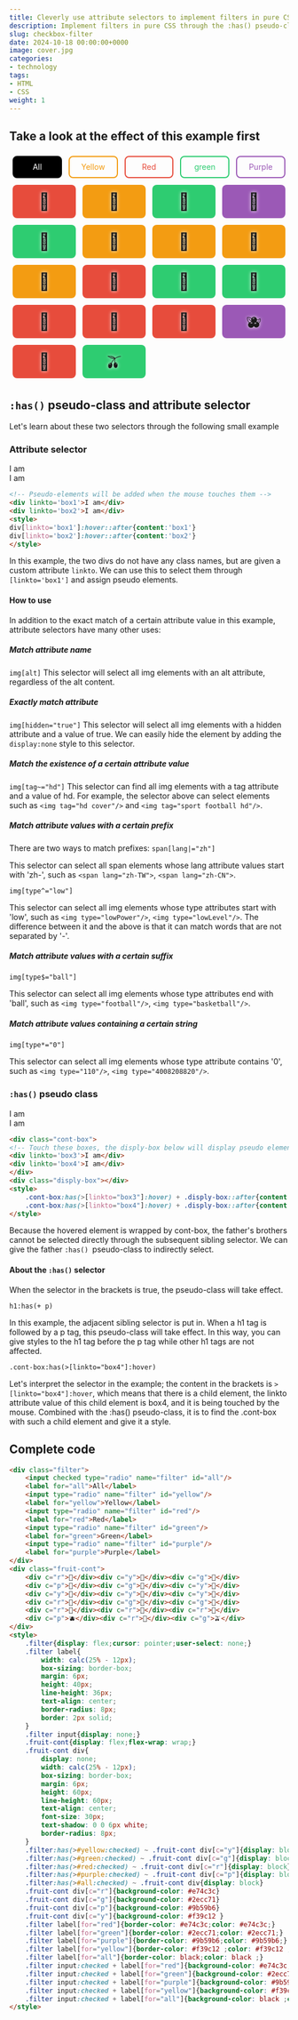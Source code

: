 ```yaml
---
title: Cleverly use attribute selectors to implement filters in pure CSS
description: Implement filters in pure CSS through the :has() pseudo-class and attribute selectors
slug: checkbox-filter
date: 2024-10-18 00:00:00+0000
image: cover.jpg
categories:
- technology
tags:
- HTML
- CSS
weight: 1
---
```

## Take a look at the effect of this example first
<div class="filter">
<input checked type="radio" name="filter" id="all"/>
<label for="all">All</label>
<input type="radio" name="filter" id="yellow"/>
<label for="yellow">Yellow</label>
<input type="radio" name="filter" id="red"/>
<label for="red">Red</label>
<input type="radio" name="filter" id="green"/>
<label for="green">green</label> <input type="radio" name="filter" id="purple"/> <label for="purple">Purple</label> </div> <div class="fruit-cont"> <div c="r">🍉</div><div c="y">🍊</div><div c="g">🍈</div> <div c="p">🍇</div><div c="g">🥝</div><div c="y">🍋</div> <div c="y">‍🍌</div><div c="y">🍍</div><div c="y">🥭</div> <div c="r">🍎</div><div c="g">🍏</div><div c="g">🍐</div> <div c="r">🍑</div><div c="r">🍒</div><div c="r">🍓</div> <div c="p">🫐</div><div c="r">‍🍅</div><div c="g">🫒</div> </div> <style> .filter{display: flex;cursor: pointer;user-select: none;} .filter label{ width: calc(25% - 12px); box-sizing: border-box; margin: 6px; height: 40px; line-height: 36px; text-align: center; border-radius: 8px; border: 2px solid; } .filter input{display: none;} .fruit-cont{display: flex;flex-wrap: wrap;} .fruit-cont div{ display: none; width: calc(25% - 12px); box-sizing: border-box; margin: 6px; height: 60px; line-height: 60px; text-align: center; font-size: 30px; text-shadow: 0 0 6px white; border-radius: 8px; } .filter:has(>#yellow:checked) ~ .fruit-cont div[c="y"]{display: block} .filter:has(>#green:checked) ~ .fruit-cont div[c="g"]{display: block} .filter:has(>#red:checked) ~ .fruit-cont div[c="r"]{display: block} .filter:has(>#purple:checked) ~ .fruit-cont div[c="p"]{display: block} .filter:has(>#all:checked) ~ .fruit-cont div{display: block} .fruit-cont div[c="r"]{background-color: #e74c3c} .fruit-cont div[c="g"]{background-color: #2ecc71} .fruit-cont div[c="p"]{background-color: #9b59b6} .fruit-cont div[c="y"]{background-color: #f39c12 } .filter label[for="red"]{border-color: #e74c3c;color: #e74c3c;} .filter label[for="green"]{border-color: #2ecc71;color: #2ecc71;} .filter label[for="purple"]{border-color: #9b59b6;color: #9b59b6;} .filter label[for="yellow"]{border-color: #f39c12 ;color: #f39c12 ;}
.filter label[for="all"]{border-color: black;color: black ;}
.filter input:checked + label[for="red"]{background-color: #e74c3c;color: white;}
.filter input:checked + label[for="green"]{background-color: #2ecc71;color: white;}
.filter input:checked + label[for="purple"]{background-color: #9b59b6;color: white;}
.filter input:checked + label[for="yellow"]{background-color: #f39c12 ;color: white;}
.filter input:checked + label[for="all"]{background-color: black ;color: white;}
</style>

## `:has()` pseudo-class and attribute selector
Let's learn about these two selectors through the following small example
### Attribute selector
<div linkto='box1'>I am</div>
<div linkto='box2'>I am</div>
<style>
div[linkto='box1']:hover::after{content:'box1'}
div[linkto='box2']:hover::after{content:'box2'}
</style>

```html
<!-- Pseudo-elements will be added when the mouse touches them -->
<div linkto='box1'>I am</div>
<div linkto='box2'>I am</div>
<style>
div[linkto='box1']:hover::after{content:'box1'}
div[linkto='box2']:hover::after{content:'box2'}
</style>
```
In this example, the two divs do not have any class names, but are given a custom attribute `linkto`. We can use this to select them through `[linkto='box1']` and assign pseudo elements.
#### How to use
In addition to the exact match of a certain attribute value in this example, attribute selectors have many other uses:
##### Match attribute name
`img[alt]`
This selector will select all img elements with an alt attribute, regardless of the alt content.
##### Exactly match attribute
`img[hidden="true"]`
This selector will select all img elements with a hidden attribute and a value of true. We can easily hide the element by adding the `display:none` style to this selector.
##### Match the existence of a certain attribute value
`img[tag~="hd"]`
This selector can find all img elements with a tag attribute and a value of hd. For example, the selector above can select elements such as `<img tag="hd cover"/>` and `<img tag="sport football hd"/>`.
##### Match attribute values ​​with a certain prefix
There are two ways to match prefixes:
`span[lang|="zh"]`

This selector can select all span elements whose lang attribute values ​​start with 'zh-', such as `<span lang="zh-TW">`, `<span lang="zh-CN">`.

`img[type^="low"]`

This selector can select all img elements whose type attributes start with 'low', such as `<img type="lowPower"/>`, `<img type="lowLevel"/>`. The difference between it and the above is that it can match words that are not separated by '-'.
##### Match attribute values ​​with a certain suffix
`img[type$="ball"]`

This selector can select all img elements whose type attributes end with 'ball', such as `<img type="football"/>`, `<img type="basketball"/>`.
##### Match attribute values ​​containing a certain string
`img[type*="0"]`

This selector can select all img elements whose type attribute contains '0', such as `<img type="110"/>`, `<img type="4008208820"/>`.

### `:has()` pseudo class
<div class="cont-box">
<div linkto='box3'>I am</div>
<div linkto='box4'>I am</div>
</div>
<div class="disply-box"></div>
<style>
.cont-box:has(>[linkto="box3"]:hover) + .disply-box::after{content:'box3'}
.cont-box:has(>[linkto="box4"]:hover) + .disply-box::after{content:'box4'}
</style>

```html
<div class="cont-box">
<!-- Touch these boxes, the disply-box below will display pseudo elements -->
<div linkto='box3'>I am</div>
<div linkto='box4'>I am</div>
</div>
<div class="disply-box"></div>
<style>
    .cont-box:has(>[linkto="box3"]:hover) + .disply-box::after{content:'box3'}
    .cont-box:has(>[linkto="box4"]:hover) + .disply-box::after{content:'box4'}
</style>
```
Because the hovered element is wrapped by cont-box, the father's brothers cannot be selected directly through the subsequent sibling selector. We can give the father `:has()
`pseudo-class to indirectly select.
#### About the `:has()` selector
When the selector in the brackets is true, the pseudo-class will take effect.

`h1:has(+ p)`

In this example, the adjacent sibling selector is put in. When a h1 tag is followed by a p tag, this pseudo-class will take effect. In this way, you can give styles to the h1 tag before the p tag while other h1 tags are not affected.

`.cont-box:has(>[linkto="box4"]:hover)`

Let's interpret the selector in the example; the content in the brackets is `>[linkto="box4"]:hover`, which means that there is a child element, the linkto attribute value of this child element is box4, and it is being touched by the mouse. Combined with the :has() pseudo-class, it is to find the .cont-box with such a child element and give it a style.
## Complete code 
```html
<div class="filter">
	<input checked type="radio" name="filter" id="all"/>
	<label for="all">All</label>
	<input type="radio" name="filter" id="yellow"/>
	<label for="yellow">Yellow</label>
	<input type="radio" name="filter" id="red"/>
	<label for="red">Red</label>
	<input type="radio" name="filter" id="green"/>
	<label for="green">Green</label>
	<input type="radio" name="filter" id="purple"/>
	<label for="purple">Purple</label>
</div>
<div class="fruit-cont">
	<div c="r">🍉</div><div c="y">🍊</div><div c="g">🍈</div>
	<div c="p">🍇</div><div c="g">🥝</div><div c="y">🍋</div>
	<div c="y">‍🍌</div><div c="y">🍍</div><div c="y">🥭</div>
	<div c="r">🍎</div><div c="g">🍏</div><div c="g">🍐</div>
	<div c="r">🍑</div><div c="r">🍒</div><div c="r">🍓</div>
	<div c="p">🫐</div><div c="r">‍🍅</div><div c="g">🫒</div>
</div>
<style>
	.filter{display: flex;cursor: pointer;user-select: none;}
	.filter label{
		width: calc(25% - 12px);
		box-sizing: border-box;
		margin: 6px;
		height: 40px;
		line-height: 36px;
		text-align: center;
		border-radius: 8px;
		border: 2px solid;
	}
	.filter input{display: none;}
	.fruit-cont{display: flex;flex-wrap: wrap;}
	.fruit-cont div{
		display: none;
		width: calc(25% - 12px);
		box-sizing: border-box;
		margin: 6px;
		height: 60px;
		line-height: 60px;
		text-align: center;
		font-size: 30px;
		text-shadow: 0 0 6px white;
		border-radius: 8px;
	}
	.filter:has(>#yellow:checked) ~ .fruit-cont div[c="y"]{display: block}
	.filter:has(>#green:checked) ~ .fruit-cont div[c="g"]{display: block}
	.filter:has(>#red:checked) ~ .fruit-cont div[c="r"]{display: block}
	.filter:has(>#purple:checked) ~ .fruit-cont div[c="p"]{display: block}
	.filter:has(>#all:checked) ~ .fruit-cont div{display: block}
	.fruit-cont div[c="r"]{background-color: #e74c3c}
	.fruit-cont div[c="g"]{background-color: #2ecc71}
	.fruit-cont div[c="p"]{background-color: #9b59b6}
	.fruit-cont div[c="y"]{background-color: #f39c12 }
	.filter label[for="red"]{border-color: #e74c3c;color: #e74c3c;}
	.filter label[for="green"]{border-color: #2ecc71;color: #2ecc71;}
	.filter label[for="purple"]{border-color: #9b59b6;color: #9b59b6;}
	.filter label[for="yellow"]{border-color: #f39c12 ;color: #f39c12 ;}
	.filter label[for="all"]{border-color: black;color: black ;}
	.filter input:checked + label[for="red"]{background-color: #e74c3c;color: white;}
	.filter input:checked + label[for="green"]{background-color: #2ecc71;color: white;}
	.filter input:checked + label[for="purple"]{background-color: #9b59b6;color: white;}
	.filter input:checked + label[for="yellow"]{background-color: #f39c12 ;color: white;}
	.filter input:checked + label[for="all"]{background-color: black ;color: white;}
</style>
```
